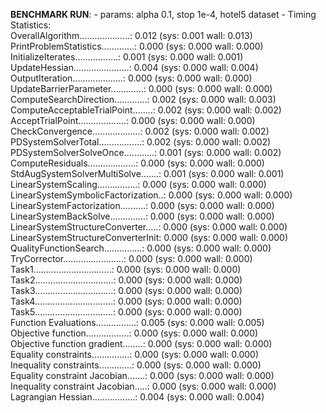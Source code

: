 **BENCHMARK RUN**: 
    - params: alpha 0.1, stop 1e-4, hotel5 dataset
    - Timing Statistics:  
OverallAlgorithm....................:      0.012 (sys:      0.001 wall:      0.013)  
PrintProblemStatistics.............:      0.000 (sys:      0.000 wall:      0.000)      
InitializeIterates.................:      0.001 (sys:      0.000 wall:      0.001)  
UpdateHessian......................:      0.004 (sys:      0.000 wall:      0.004)  
OutputIteration....................:      0.000 (sys:      0.000 wall:      0.000)  
UpdateBarrierParameter.............:      0.000 (sys:      0.000 wall:      0.000)  
ComputeSearchDirection.............:      0.002 (sys:      0.000 wall:      0.003)  
ComputeAcceptableTrialPoint........:      0.002 (sys:      0.000 wall:      0.002)  
AcceptTrialPoint...................:      0.000 (sys:      0.000 wall:      0.000)  
CheckConvergence...................:      0.002 (sys:      0.000 wall:      0.002)  
PDSystemSolverTotal.................:      0.002 (sys:      0.000 wall:      0.002)  
PDSystemSolverSolveOnce............:      0.001 (sys:      0.000 wall:      0.002)  
ComputeResiduals...................:      0.000 (sys:      0.000 wall:      0.000)  
StdAugSystemSolverMultiSolve.......:      0.001 (sys:      0.000 wall:      0.001)  
LinearSystemScaling................:      0.000 (sys:      0.000 wall:      0.000)  
LinearSystemSymbolicFactorization..:      0.000 (sys:      0.000 wall:      0.000)  
LinearSystemFactorization..........:      0.000 (sys:      0.000 wall:      0.000)  
LinearSystemBackSolve..............:      0.000 (sys:      0.000 wall:      0.000)  
LinearSystemStructureConverter.....:      0.000 (sys:      0.000 wall:      0.000)  
LinearSystemStructureConverterInit:      0.000 (sys:      0.000 wall:      0.000)  
QualityFunctionSearch...............:      0.000 (sys:      0.000 wall:      0.000)  
TryCorrector........................:      0.000 (sys:      0.000 wall:      0.000)  
Task1...............................:      0.000 (sys:      0.000 wall:      0.000)  
Task2...............................:      0.000 (sys:      0.000 wall:      0.000)  
Task3...............................:      0.000 (sys:      0.000 wall:      0.000)  
Task4...............................:      0.000 (sys:      0.000 wall:      0.000)  
Task5...............................:      0.000 (sys:      0.000 wall:      0.000)  
Function Evaluations................:      0.005 (sys:      0.000 wall:      0.005)  
Objective function.................:      0.000 (sys:      0.000 wall:      0.000)  
Objective function gradient........:      0.000 (sys:      0.000 wall:      0.000)  
Equality constraints...............:      0.000 (sys:      0.000 wall:      0.000)  
Inequality constraints.............:      0.000 (sys:      0.000 wall:      0.000)  
Equality constraint Jacobian.......:      0.000 (sys:      0.000 wall:      0.000)  
Inequality constraint Jacobian.....:      0.000 (sys:      0.000 wall:      0.000)  
Lagrangian Hessian.................:      0.004 (sys:      0.000 wall:      0.004)  